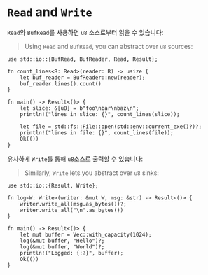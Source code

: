 # `Read` and `Write`

`Read`와 `BufRead`를 사용하면 `u8` 소스로부터 읽을 수 있습니다:
> Using `Read` and `BufRead`, you can abstract over `u8` sources:

```rust,editable
use std::io::{BufRead, BufReader, Read, Result};

fn count_lines<R: Read>(reader: R) -> usize {
    let buf_reader = BufReader::new(reader);
    buf_reader.lines().count()
}

fn main() -> Result<()> {
    let slice: &[u8] = b"foo\nbar\nbaz\n";
    println!("lines in slice: {}", count_lines(slice));

    let file = std::fs::File::open(std::env::current_exe()?)?;
    println!("lines in file: {}", count_lines(file));
    Ok(())
}
```

유사하게 `Write`를 통해 `u8`소스로 출력할 수 있습니다:
> Similarly, `Write` lets you abstract over `u8` sinks:

```rust,editable
use std::io::{Result, Write};

fn log<W: Write>(writer: &mut W, msg: &str) -> Result<()> {
    writer.write_all(msg.as_bytes())?;
    writer.write_all("\n".as_bytes())
}

fn main() -> Result<()> {
    let mut buffer = Vec::with_capacity(1024);
    log(&mut buffer, "Hello")?;
    log(&mut buffer, "World")?;
    println!("Logged: {:?}", buffer);
    Ok(())
}
```
